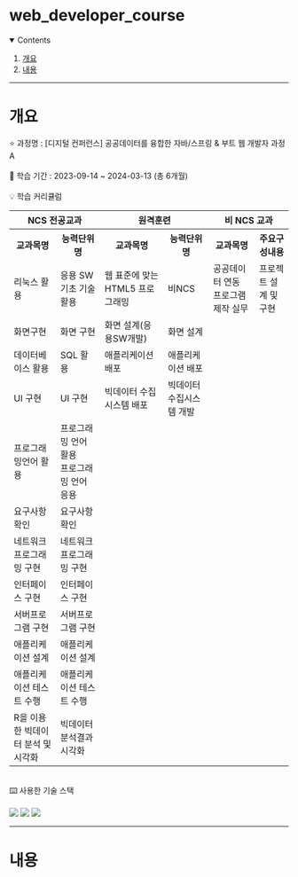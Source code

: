 # web_developer_course

<details open="open">
  <summary>Contents</summary>
  <ol>
    <li>
      <a href="#개요">개요</a>
    </li>
    <li>
      <a href="#내용">내용</a>
    </li>
  </ol>
</details>

---

# 개요

⭐ 과정명 : [디지털 컨퍼런스] 공공데이터를 융합한 자바/스프링 & 부트 웹 개발자 과정 A <br><br>
🚩 학습 기간 : 2023-09-14 ~ 2024-03-13 (총 6개월) <br><br>
💡 학습 커리큘럼<br>
<table>
  <tr>
    <th colspan=2>NCS 전공교과</th>
    <th colspan=2>원격훈련</th>
    <th colspan=2>비 NCS 교과</th>
  </tr>
  <tr>
    <th>교과목명</th>
    <th>능력단위명</th>
    <th>교과목명</th>
    <th>능력단위명</th>
    <th>교과목명</th>
    <th>주요구성내용</th>
  </tr>
  <tr><td>리눅스 활용</td><td>응용 SW 기초 기술 활용</td><td>웹 표준에 맞는 HTML5 프로그래밍</td><td>비NCS</td><td>공공데이터 연동 프로그램 제작 실무</td><td>프로젝트 설계 및 구현</td></tr>
  <tr><td>화면구현</td><td>화면 구현</td><td>화면 설계(응용SW개발)</td><td>화면 설계</td></tr>
  <tr><td>데이터베이스 활용</td><td>SQL 활용</td><td>애플리케이션 배포</td><td>애플리케이션 배포</td></tr>
  <tr><td>UI 구현</td><td>UI 구현</td><td>빅데이터 수집시스템 배포</td><td>빅데이터 수집시스템 개발</td></tr>
  <tr><td>프로그래밍언어 활용</td><td>프로그래밍 언어 활용<br>프로그래밍 언어 응용</td></tr>
  <tr><td>요구사항 확인</td><td>요구사항 확인</td></tr>
  <tr><td>네트워크 프로그래밍 구현</td><td>네트워크 프로그래밍 구현</td></tr>
  <tr><td>인터페이스 구현</td><td>인터페이스 구현</td></tr>
  <tr><td>서버프로그램 구현</td><td>서버프로그램 구현</td></tr>
  <tr><td>애플리케이션 설계</td><td>애플리케이션 설계</td></tr>
  <tr><td>애플리케이션 테스트 수행</td><td>애플리케이션 테스트 수행</td></tr>
  <tr><td>R을 이용한 빅데이터 분석 및 시각화</td><td>빅데이터 분석결과 시각화</td></tr>
</table>
<br>
⌨️ 사용한 기술 스택<br><br>
<img src="https://img.shields.io/badge/JavaScript-F7DF1E?style=for-thebadge&logo=javascript&logoColor=white">
<img src="https://img.shields.io/badge/HTML-E34F26?style=for-the-badge&logo=html&logoColor=white">
<img src="https://img.shields.io/badge/CSS-1572B6?style=for-the-badge&logo=css&logoColor=white">

---

# 내용
